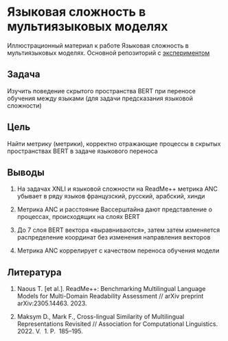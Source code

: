 # Языковая сложность в мультиязыковых моделях

Иллюстрационный материал к работе Языковая сложность в мультиязыковых моделях. Основной репозиторий с [экспериментом](https://github.com/AndreyK2001/BERT-Classification)

## Задача

Изучить поведение скрытого пространства BERT при переносе обучения между языками (для задачи предсказания языковой сложности)

## Цель

Найти метрику (метрики), корректно отражающие процессы в скрытых пространствах BERT в задаче языкового переноса

## Выводы
1. На задачах XNLI и языковой сложности на ReadMe++ метрика ANC убывает в ряду языков французский, русский, арабский, хинди

2. Метрика ANC и расстояние Вассерштайна дают представление о процессах, происходящих на слоях BERT

3. До 7 слоя BERT вектора «выравниваются», затем затем изменяется распределение координат без изменения направления векторов

4. Метрика ANC коррелирует с качеством переноса обучения модели

## Литература

1. Naous T. [et al.]. ReadMe++: Benchmarking Multilingual Language Models for Multi-Domain Readability Assessment // arXiv preprint arXiv:2305.14463. 2023.

2. Maksym D., Mark F., Cross-lingual Similarity of Multilingual Representations Revisited // Association for Computational Linguistics. 2022. V.  1. P.  185–195.
